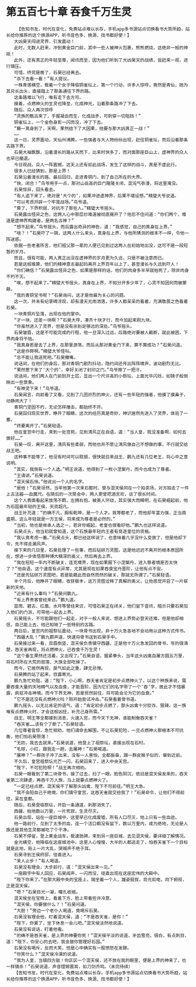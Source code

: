 # 第五百七十章 吞食千万生灵
        【告知书友，时代在变化，免费站点难以长存，手机app多书源站点切换看书大势所趋，站长给你推荐的这个换源APP，听书音色多、换源、找书都好使！】
       大凶昊天闯进灵界，引发震动！
       此时，无数人赶来，冲到黄金巨门前，其中一些人被神火包裹，熊熊燃烧，这绝非一般的神祇！
       此外，还有真正的年轻至尊，闻讯而至，因为他们听到了大凶昊天的战绩，皆赶来一观，进行镇压。
       可惜，终究是晚了，石昊已经离去。
       “杀下去看一看！”有人提议。
       一株青莲横空，载着一个女子降临铜雀坛上，第一个行动，许多人惊呼，竟然是青仙，她为其兄长出头，直接踏上了那条通往下界的路。
       这条路难以飞行，唯有走下去方可。
       接着，点燃神火的生灵也降至，化成神光，沿着那条路冲了下去。
       随后，众人再次惊呼
       “灵族的甄古来了，手握凝血而生，化成战矛，可刺穿一切阻挡！”
       铜雀坛上，一个金色身影一闪而没，冲了下去。
       “藤一真身到了，天啊，果然结下了大因果，他要与那大凶真正一战！”
       ……
       这一日，灵界震动，天仙州沸腾，一些强者与大人物纷纷出现，赶往铜雀坛，而后沿着那条古路下界。
       石昊大袖飘飘，沿着漫长的路从天而下，比来时快多了，而对面那座巨山上，虚神界的众人也早已撤退。
       今日观战，众人一阵震撼，这天上还有如此战场，发生了这样的战斗，真是不虚此行。
       很多人已经猜到，那是上界！
       石昊沿着漫长的路，最后回归，走进青铜门，到了自己所在的大界。
       “快，闭合！”鸟爷用手一点，那对山岳高的巨门隆隆关闭，混沌气弥漫，将这里淹没。
       石昊惊异，回头看去。
       “有人追下来了，绝对是‘大个的’，如果冲进虚神界，后果不堪设想。”精璧大爷说道。
       “可以考虑开辟一个牢笼战场。”鸟爷道。
       “算了，下界积弱，对抗不了那些人。”精璧大爷摇头。
       石昊露出怪异之色，这两人心中那层纱难道被彻底揭开了？他忍不住问道：“你们两个，难道是虚神界构建者，是两名古神？”
       “想不起来。”鸟爷摇头，而后露出奇异的神色，道：“我感觉，自己的真身在上界。”
       “啥？！”石昊吓了一跳，这两人什么来头，真身在上界，与他所猜测的根本不一样，令他一阵迷惑。
       依据一些老者所言，他们祖父那一辈的人便已见到过这两人在初始地出没，这可不是一段短暂的岁月。
       而且，很有可能，两人真正出没在虚神界的岁月更为久远，只是不被注意而已。
       若是这般推算，他们的精神意志最起码离开上界百年以上了，甚至漫长与久远到吓人！
       “你们确信？”石昊露出怪异之色，如果是那样的话，他们的肉身多半早就枯死了，除非肉身不朽不灭。
       “唉，想不起来了。”精璧大爷摇头，真身在上界，不知分开多少年了，心灵不知因何而被蒙蔽。
       “我的青铜宝书呢？”石昊询问，这才是他最为关心的问题。
       这一次，并未有纪录碑浮现，却有漫天光雨洒落，许多人都呆呆的看着，充满敬畏之色看着石昊。
       一块青铜片坠落，出现在他的掌中。
       “才一块，还差一块啊？”石昊大呼，凑齐十块才行，而今加起来刚九块。
       “你虽然进入了灵界，但是没有杀到足够远的深处。”鸟爷摇头。
       石昊皱眉，这是不可能完成的行程，他一旦深入过远，后路绝对要被人截断，就此被困，下界肉身将干枯。
       “我真身若是去了上界，在那里游荡，而后从那对黄金门下来，算不算成功？”石昊问道。
       “这是作弊啊。”精璧大爷怪叫。
       “总不能让我送死吧。”石昊撇嘴。
       说话间，在他们的身后，那对青铜门剧烈抖动，隐约间还传出阵阵啸声，波动剧烈无比。
       “果然惹下来了‘大个的’，幸好关闭了封印之门。”鸟爷擦了一把汗。
       说话间，他们两人在门前剖开土层，显出一个尺许高的小祭坛，上面光华闪烁，如镜子般倒映出一些景象。
       “有神灵下来！”鸟爷道。
       石昊闻言，向前看了又看，见到了几团炽烈的神火，还有一些年轻的强者，他摸了摸鼻子，动静闹大了！
       青铜门坚固不朽，无论怎样撞击，都始终不开。
       石昊回归现实世界，睁开了眼睛，这次的经历真是奇妙，神识居然先进入了灵界，体验了一番。
       “终要离开了。”石昊轻语。
       他在皇宫中行走，来到一处宫苑，见到清风正在自语，道：“当人皇，我没准备啊，如何去做好……”
       石昊一叹，离开这里，清风有些柔弱，而他也并不愿让清风做自己不想做的事，不行就交给战王吧。
       这种事不能等了，他没有时间可以耽搁，很快就召来战王、鹏九还有几位老王，将心中之意说明。
       “其实，我倒有一个人选。”明王说道，他得到了一枚小涅槃丹，而今也成为了尊者。
       “王请讲。”石昊说道。
       “混天侯石恒。”他说出一个人的名字。
       “是他！”石昊讶然，当年他第一次来石都时，曾与混天侯同在一个拍卖场，对方拍走了一件上古法器——血魔尺。在随后的一次聚会中，两人更曾把酒言欢，谈了很长时间。
       这个人表面看起来放荡不羁，左拥右抱，被美人环绕，其实强大而精明，在石昊崛起前，他为石国最年轻的王侯，天资超凡。
       战王补充道：“的确不凡，胸有乾坤，是一个人才。我等都老了，而他却年富力强，正当鼎盛期，这么年轻就是一方王侯，将来成为尊者是必然的。”
       “当初，他也是继承人选之一，若非你崛起，老皇也很看好他。”鹏九也这样说道。
       石昊点头，他当初就曾知道，这个石族最年轻的王者有竞逐皇位的资格。
       “我认真考虑一番。”石昊点头，都已经这样说了，也意味着几乎没什么变故了，但是他却下令，先不得走漏风声。
       接下来的几日里，石昊处理了一些事，而后钻研万灵图，这是他迟迟不离开的根本原因所在，想进一步体悟那种博大精深的奥义，然后再去上界。
       “我在短短一年内不断破关，连克境界，现在如果服下小涅槃丹，进入尊者境是否太快了？”他自语，这个速度有点异常，尤其是现在如果吞食宝丹晋阶，让他有点不安。
       “还是先钻研万灵图吧，若是能藉此而自然而然的破关，那就无所谓了。”石昊轻语。
       半个月后，他睁开了眼睛，收获极丰，这万灵图诠释了真解的奥义，让他感觉开启了一片崭新的天地。
       “近来有什么事吗？”石昊问鹏九。
       “有上界贵客曾经来访。”鹏九道。
       蓝雨、碧古、红凰、水月等曾经来访，可惜石昊正在闭关，他们留下音讯，暗示只要石昊加入他们的门派，可带他一起去上界。
       石昊摇头，不可能跟他们一起走，对于一般人来说，想进上界势必登天还难，但是他却相信，自己能上去，他已知晓了一些特别的古路。
       两日后，皇宫内的祖祭坛震动，一块骨书出现，非十万火急各地不会动用以这种方式传书。
       “西疆大乱！”鹏九颤声道，快速将骨书送到石昊手中。
       石昊接过来一看，双眉倒竖，混天侯负责镇守西疆，正是他十万火急发回的骨书，写的很清楚，吞天雀再现，将点燃神火，已吞食千万生灵！
       “这个畜生果然还活着，又出现了。”石昊自语，握紧拳头，当年这头凶禽血屠方圆五万里，将石村所在大荒的部落、大族全部吃掉了。
       而今，它居然再现，戾气如此之重，肆无忌惮。
       石昊腾的站了起来，目露寒光。
       鹏九急忙劝阻，道：“陛下，小心啊，吞天雀肯定是初步点燃神火了，以这个种族来说，需要吞食大量的天地精气以及血食，才能晋阶，因为它们的名字带了一个‘吞’字，故此才不惜暴露，疯狂冲击神境。而今下界无神，若是贸然前往，将可能会沦为它的血食。”
       “它不是还没有点燃神火吗？刚开始尝试冲击。”石昊看着骨书道。
       鹏九摇头，以无比肯定的语气，道：“肯定初步点燃了，那头凶禽十分狡诈、狠辣，这一族唯有点燃神火时，才会这般凶狂，补充己身所需。”
       战王、明王等全都接到消息，火速入宫，而今天下无神，谁能制衡吞天雀？
       “吞天雀……该有个了断了。”石昊轻语。
       几位尊者皆惊，急忙相劝，他们请命去解围，不让石昊犯险，一旦点燃神火那根本不可抗衡，他们怕石昊殒落！
       “无妨，我去去就来。”石昊说道，他登上了祖祭坛，直接出现在石村。
       “毛球，小红，跟我走一趟，去屠神！”石昊喊道。
       “屠神？”一群孩子冲了出来，没有一人害怕，全都振奋，跟一群皮猴子似的，窜到近前。
       不久后，皇宫祖祭坛光芒一闪，石昊回来了，进入中央天宫。
       “陛下，不可犯险啊！”战王再次相劝。
       石昊一眼看到了第二块骨书，接了过去，扫了一眼，脸色阴沉，依旧是混天侯发来的，吞天雀第二次肆虐，再吞千万人族，马上就要点燃神火了。
       “一定已经点燃，混天侯不了解那头凶禽，陛下不可前往。”明王大急。
       “我不会陷自己于绝境，你们镇守皇宫，这吞天雀就交给我了！”石昊命令，让他们不得前往，呆在皇都。
       随后，石昊登临祭坛，开启一条通道，刹那消失了。
       西疆，枯地数以万里，一片死寂，生灵尽灭。
       石昊出现，站在一座巨城中，这里早已化成废墟，所有人口尽灭，地上只有一些血迹。
       他一路前行，见到了太多的血，连一个活口都没有留下，数以万里内，成为绝地，无论是人族还是其他生灵都被吃了个干净。
       石昊不停留，登上黄金战车，极速驰骋，来到另一座巨城，去见混天侯，要详细了解情况。
       金光横空，他降临在这座城池中。这里人心惶惶，大半的人都逃走了，怕吞天雀下一个目标就是此地，街上一片大乱，哭喊声不绝于耳。
       石昊寻到王侯府邸，径直进入。
       “来人止步！”有人喝道。
       石昊没有理会，大步前行，道：“混天侯出来一见。”
       一座殿宇中有人回应，石昊闻声，一闪而没，径直出现在这座宏伟的大殿中。
       “陛下你来了。”在那大殿中央的宝座上，端坐着一个人，雄姿挺拔，目光如电，向下俯视，正是混天侯。
       “嗯？”石昊目光一凝，瞳孔收缩。
       混天侯坐在宝椅上，看着下方，脸上带着些许冷意。
       “混天侯，你要做什么？！”石昊问道。
       “大胆！”旁边一个老仆人喝道，竟喝斥石昊。
       石昊没有理会他，盯着混天侯，道：“不是吞天雀，是你！”
       “陛下，你累了，坐下休息一会儿吧。”混天侯淡然地说道。
       石昊没有说话，盯着他看。
       “的确不是吞天雀，是上界的神要你死！”混天侯平淡的说道，牙齿雪亮，很白，有点刺目，道：“陛下，你安心的去吧，我会替你管理好石国。”
       石昊没有喝斥，反而大笑，但是心中确实有一股愤怒在发酵。
       “你笑什么？”混天侯冷漠的说道。
       “我为人皇，当镇四方敌！你区区一个混天侯，还不放在我的眼里，便是上界的神来了，也一样镇杀！”石昊说道，声音铿锵震耳，如刀剑齐鸣。（未完待续）
       【告知书友，时代在变化，免费站点难以长存，手机app多书源站点切换看书大势所趋，站长给你推荐的这个换源APP，听书音色多、换源、找书都好使！】